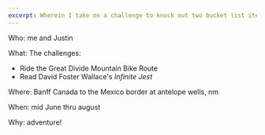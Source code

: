 ```yaml
---
excerpt: Wherein I take on a challenge to knock out two bucket list items at the same time.
---
```

Who: me and Justin 

What:
The challenges: 

- Ride the Great Divide Mountain Bike Route
- Read David Foster Wallace's _Infinite Jest_

Where: Banff Canada to the Mexico border at antelope wells, nm 

When: mid June thru august 

Why: adventure!